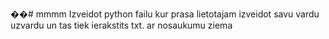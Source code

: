 ��#   m m m m 
 Izveidot python failu kur prasa lietotajam izveidot savu vardu uzvardu un tas tiek ierakstits txt. ar nosaukumu ziema
 
